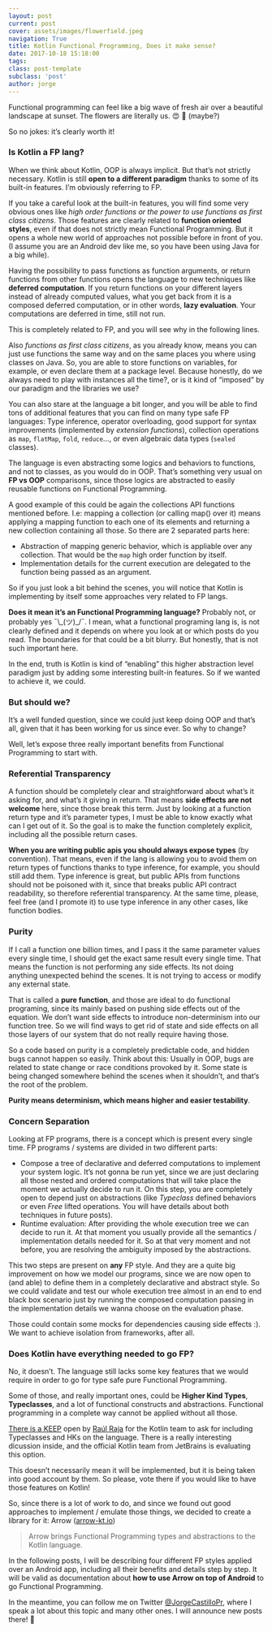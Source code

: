 ```yaml
---
layout: post
current: post
cover: assets/images/flowerfield.jpeg
navigation: True
title: Kotlin Functional Programming, Does it make sense?
date: 2017-10-18 15:18:00
tags:
class: post-template
subclass: 'post'
author: jorge
---
```


Functional programming can feel like a big wave of fresh air over a beautiful landscape at sunset. The flowers are literally us. 😍 🌼 (maybe?)

So no jokes: it’s clearly worth it!

### Is Kotlin a FP lang?

When we think about Kotlin, OOP is always implicit. But that’s not strictly necessary. Kotlin is still **open to a different paradigm** thanks to some of its built-in features. I’m obviously referring to FP.

If you take a careful look at the built-in features, you will find some very obvious ones like *high order functions or the power to use functions as first class citizens*. Those features are clearly related to **function oriented styles**, even if that does not strictly mean Functional Programming. But it opens a whole new world of approaches not possible before in front of you. (I assume you are an Android dev like me, so you have been using Java for a big while).

Having the possibility to pass functions as function arguments, or return functions from other functions opens the language to new techniques like **deferred computation**. If you return functions on your different layers instead of already computed values, what you get back from it is a composed deferred computation, or in other words, **lazy evaluation**. Your computations are deferred in time, still not run.

This is completely related to FP, and you will see why in the following lines.

Also *functions as first class citizens*, as you already know, means you can just use functions the same way and on the same places you where using classes on Java. So, you are able to store functions on variables, for example, or even declare them at a package level. Because honestly, do we always need to play with instances all the time?, or is it kind of “imposed” by our paradigm and the libraries we use?

You can also stare at the language a bit longer, and you will be able to find tons of additional features that you can find on many type safe FP languages: Type inference, operator overloading, good support for syntax improvements (implemented by *extension functions*), collection operations as `map`, `flatMap`, `fold`, `reduce`…, or even algebraic data types (`sealed` classes).

The language is even abstracting some logics and behaviors to functions, and not to classes, as you would do in OOP. That’s something very usual on **FP vs OOP** comparisons, since those logics are abstracted to easily reusable functions on Functional Programming.

A good example of this could be again the collections API functions mentioned before. I.e: mapping a collection (or calling map() over it) means applying a mapping function to each one of its elements and returning a new collection containing all those. So there are 2 separated parts here:

* Abstraction of mapping generic behavior, which is appliable over any collection. That would be the `map` high order function by itself.
* Implementation details for the current execution are delegated to the function being passed as an argument.

So if you just look a bit behind the scenes, you will notice that Kotlin is implementing by itself some approaches very related to FP langs.

**Does it mean it’s an Functional Programming language?** Probably not, or probably yes ¯\\_(ツ)\_/¯. I mean, what a functional programing lang is, is not clearly defined and it depends on where you look at or which posts do you read. The boundaries for that could be a bit blurry. But honestly, that is not such important here.


In the end, truth is Kotlin is kind of “enabling” this higher abstraction level paradigm just by adding some interesting built-in features. So if we wanted to achieve it, we could.

### But should we?

It’s a well funded question, since we could just keep doing OOP and that’s all, given that it has been working for us since ever. So why to change?

Well, let’s expose three really important benefits from Functional Programming to start with.

### Referential Transparency

A function should be completely clear and straightforward about what’s it asking for, and what’s it giving in return. That means **side effects are not welcome** here, since those break this term. Just by looking at a function return type and it’s parameter types, I must be able to know exactly what can I get out of it. So the goal is to make the function completely explicit, including all the possible return cases.

**When you are writing public apis you should always expose types** (by convention). That means, even if the lang is allowing you to avoid them on return types of functions thanks to type inference, for example, you should still add them. Type inference is great, but public APIs from functions should not be poisoned with it, since that breaks public API contract readability, so therefore referential transparency. At the same time, please, feel free (and I promote it) to use type inference in any other cases, like function bodies.

### Purity

If I call a function one billion times, and I pass it the same parameter values every single time, I should get the exact same result every single time. That means the function is not performing any side effects. Its not doing anything unexpected behind the scenes. It is not trying to access or modify any external state.

That is called a **pure function**, and those are ideal to do functional programing, since its mainly based on pushing side effects out of the equation. We don’t want side effects to introduce non-determinism into our function tree. So we will find ways to get rid of state and side effects on all those layers of our system that do not really require having those.

So a code based on purity is a completely predictable code, and hidden bugs cannot happen so easily. Think about this: Usually in OOP, bugs are related to state change or race conditions provoked by it. Some state is being changed somewhere behind the scenes when it shouldn’t, and that‘s the root of the problem.

**Purity means determinism, which means higher and easier testability**.

### Concern Separation

Looking at FP programs, there is a concept which is present every single time. FP programs / systems are divided in two different parts:

* Compose a tree of declarative and deferred computations to implement your system logic. It’s not gonna be run yet, since we are just declaring all those nested and ordered computations that will take place the moment we actually decide to run it. On this step, you are completely open to depend just on abstractions (like *Typeclass* defined behaviors or even *Free* lifted operations. You will have details about both techniques in future posts).
* Runtime evaluation: After providing the whole execution tree we can decide to run it. At that moment you usually provide all the semantics / implementation details needed for it. So at that very moment and not before, you are resolving the ambiguity imposed by the abstractions.

This two steps are present on **any** FP style. And they are a quite big improvement on how we model our programs, since we are now open to (and able) to define them in a completely declarative and abstract style. So we could validate and test our whole execution tree almost in an end to end black box scenario just by running the composed computation passing in the implementation details we wanna choose on the evaluation phase.

Those could contain some mocks for dependencies causing side effects :). We want to achieve isolation from frameworks, after all.

### Does Kotlin have everything needed to go FP?

No, it doesn’t. The language still lacks some key features that we would require in order to go for type safe pure Functional Programming.

Some of those, and really important ones, could be **Higher Kind Types**, **Typeclasses**, and a lot of functional constructs and abstractions. Functional programming in a complete way cannot be applied without all those.

[There is a KEEP](https://github.com/Kotlin/KEEP/pull/87) open by [Raúl Raja](https://www.twitter.com/raulraja) for the Kotlin team to ask for including Typeclasses and HKs on the language. There is a really interesting dicussion inside, and the official Kotlin team from JetBrains is evaluating this option.

This doesn’t necessarily mean it will be implemented, but it is being taken into good account by them. So please, vote there if you would like to have those features on Kotlin!

So, since there is a lot of work to do, and since we found out good approaches to implement / emulate those things, we decided to create a library for it: Arrow ([arrow-kt.io](https://arrow-kt.io/))

> Arrow brings Functional Programming types and abstractions to the Kotlin language.

In the following posts, I will be describing four different FP styles applied over an Android app, including all their benefits and details step by step. It will be valid as documentation about **how to use Arrow on top of Android** to go Functional Programming.

In the meantime, you can follow me on Twitter [@JorgeCastilloPr](https://www.twitter.com/JorgeCastilloPr), where I speak a lot about this topic and many other ones. I will announce new posts there! 🎉
